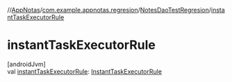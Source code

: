//[AppNotas](../../../index.md)/[com.example.appnotas.regresion](../index.md)/[NotesDaoTestRegresion](index.md)/[instantTaskExecutorRule](instant-task-executor-rule.md)

# instantTaskExecutorRule

[androidJvm]\
val [instantTaskExecutorRule](instant-task-executor-rule.md): [InstantTaskExecutorRule](https://developer.android.com/reference/kotlin/androidx/arch/core/executor/testing/InstantTaskExecutorRule.html)
